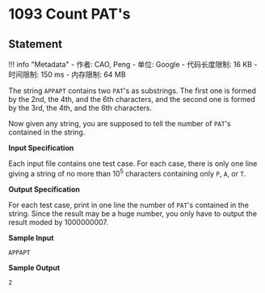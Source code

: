 
# 1093 Count PAT's

## Statement

!!! info "Metadata"
    - 作者: CAO, Peng
    - 单位: Google
    - 代码长度限制: 16 KB
    - 时间限制: 150 ms
    - 内存限制: 64 MB

The string `APPAPT` contains two `PAT`'s as substrings. The first one is formed by the 2nd, the 4th, and the 6th characters, and the second one is formed by the 3rd, the 4th, and the 6th characters.

Now given any string, you are supposed to tell the number of `PAT`'s contained in the string.

**Input Specification**

Each input file contains one test case. For each case, there is only one line giving a string of no more than $10^5$ characters containing only `P`, `A`, or `T`.

**Output Specification**

For each test case, print in one line the number of `PAT`'s contained in the string. Since the result may be a huge number, you only have to output the result moded by 1000000007.

**Sample Input**
```plaintext
APPAPT
```

**Sample Output**
```plaintext
2
```

